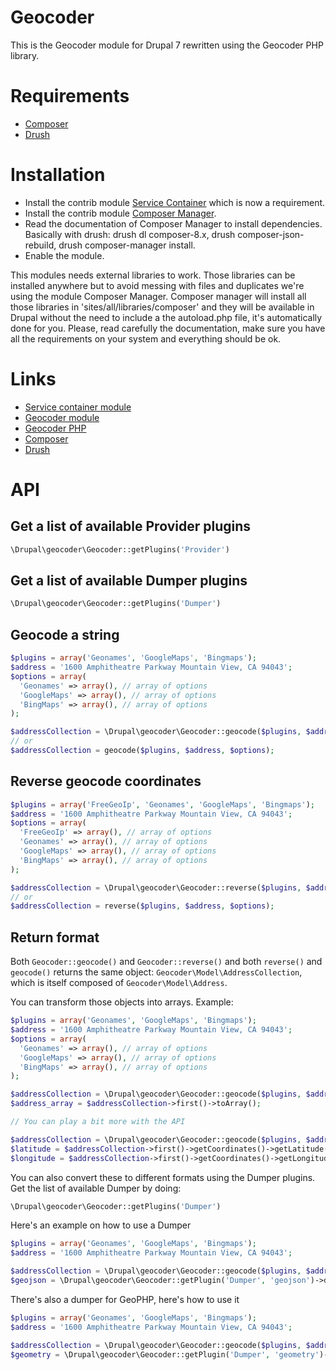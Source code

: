 # Geocoder

This is the Geocoder module for Drupal 7 rewritten using the Geocoder PHP library.

# Requirements
* [Composer](https://getcomposer.org/)
* [Drush](http://drush.org)

# Installation
* Install the contrib module [Service Container](https://www.drupal.org/project/service_container) which is now a requirement.
* Install the contrib module [Composer Manager](https://www.drupal.org/project/composer_manager).
* Read the documentation of Composer Manager to install dependencies. Basically with drush: drush dl composer-8.x, drush composer-json-rebuild, drush composer-manager install.
* Enable the module.

This modules needs external libraries to work. Those libraries can be installed anywhere but to avoid messing with files and duplicates we're using the module Composer Manager.
Composer manager will install all those libraries in 'sites/all/libraries/composer' and they will be available in Drupal without the need to include a the autoload.php file, it's automatically done for you.
Please, read carefully the documentation, make sure you have all the requirements on your system and everything should be ok.

# Links
* [Service container module](https://www.drupal.org/project/service_container)
* [Geocoder module](https://www.drupal.org/project/geocoder)
* [Geocoder PHP](http://geocoder-php.org/)
* [Composer](https://getcomposer.org/)
* [Drush](http://drush.org)

# API

## Get a list of available Provider plugins

```php
\Drupal\geocoder\Geocoder::getPlugins('Provider')
```

## Get a list of available Dumper plugins

```php
\Drupal\geocoder\Geocoder::getPlugins('Dumper')
```

## Geocode a string

```php
$plugins = array('Geonames', 'GoogleMaps', 'Bingmaps');
$address = '1600 Amphitheatre Parkway Mountain View, CA 94043';
$options = array(
  'Geonames' => array(), // array of options
  'GoogleMaps' => array(), // array of options
  'BingMaps' => array(), // array of options
);

$addressCollection = \Drupal\geocoder\Geocoder::geocode($plugins, $address, $options);
// or
$addressCollection = geocode($plugins, $address, $options);
```

## Reverse geocode coordinates

```php
$plugins = array('FreeGeoIp', 'Geonames', 'GoogleMaps', 'Bingmaps');
$address = '1600 Amphitheatre Parkway Mountain View, CA 94043';
$options = array(
  'FreeGeoIp' => array(), // array of options
  'Geonames' => array(), // array of options
  'GoogleMaps' => array(), // array of options
  'BingMaps' => array(), // array of options
);

$addressCollection = \Drupal\geocoder\Geocoder::reverse($plugins, $address, $options);
// or
$addressCollection = reverse($plugins, $address, $options);
```

## Return format

Both ```Geocoder::geocode()``` and ```Geocoder::reverse()``` and both ```reverse()``` and ```geocode()``` returns the same object: ```Geocoder\Model\AddressCollection```, which is itself composed of ```Geocoder\Model\Address```.

You can transform those objects into arrays. Example:

```php
$plugins = array('Geonames', 'GoogleMaps', 'Bingmaps');
$address = '1600 Amphitheatre Parkway Mountain View, CA 94043';
$options = array(
  'Geonames' => array(), // array of options
  'GoogleMaps' => array(), // array of options
  'BingMaps' => array(), // array of options
);

$addressCollection = \Drupal\geocoder\Geocoder::geocode($plugins, $address, $options);
$address_array = $addressCollection->first()->toArray();

// You can play a bit more with the API

$addressCollection = \Drupal\geocoder\Geocoder::geocode($plugins, $address, $options);
$latitude = $addressCollection->first()->getCoordinates()->getLatitude();
$longitude = $addressCollection->first()->getCoordinates()->getLongitude();
```

You can also convert these to different formats using the Dumper plugins.
Get the list of available Dumper by doing:

```php
\Drupal\geocoder\Geocoder::getPlugins('Dumper')
```

Here's an example on how to use a Dumper

```php
$plugins = array('Geonames', 'GoogleMaps', 'Bingmaps');
$address = '1600 Amphitheatre Parkway Mountain View, CA 94043';

$addressCollection = \Drupal\geocoder\Geocoder::geocode($plugins, $address, $options);
$geojson = \Drupal\geocoder\Geocoder::getPlugin('Dumper', 'geojson')->dump($addressCollection->first());
```

There's also a dumper for GeoPHP, here's how to use it

```php
$plugins = array('Geonames', 'GoogleMaps', 'Bingmaps');
$address = '1600 Amphitheatre Parkway Mountain View, CA 94043';

$addressCollection = \Drupal\geocoder\Geocoder::geocode($plugins, $address, $options);
$geometry = \Drupal\geocoder\Geocoder::getPlugin('Dumper', 'geometry')->dump($addressCollection->first());
```
